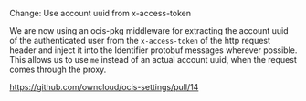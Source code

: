 Change: Use account uuid from x-access-token

We are now using an ocis-pkg middleware for extracting the account uuid of the
authenticated user from the `x-access-token` of the http request header and inject
it into the Identifier protobuf messages wherever possible. This allows us to use
`me` instead of an actual account uuid, when the request comes through the proxy.

https://github.com/owncloud/ocis-settings/pull/14
